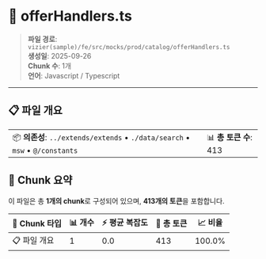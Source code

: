# 📄 offerHandlers.ts

> **파일 경로**: `vizier(sample)/fe/src/mocks/prod/catalog/offerHandlers.ts`  
> **생성일**: 2025-09-26  
> **Chunk 수**: 1개  
> **언어**: Javascript / Typescript
---


## 📋 파일 개요

| | |
|--|--|
| 📦 **의존성**: `../extends/extends` • `./data/search` • `msw` • `@/constants` | 📊 **총 토큰 수**: 413 |






## 🧩 Chunk 요약

이 파일은 총 **1개의 chunk**로 구성되어 있으며, **413개의 토큰**을 포함합니다.

| 🧩 Chunk 타입 | 📊 개수 | ⚡ 평균 복잡도 | 📝 총 토큰 | 📈 비율 |
|---------------|--------|-------------|----------|--------|
| 📋 파일 개요 | 1 | 0.0 | 413 | 100.0% |

